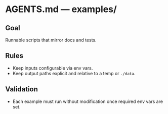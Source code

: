 # AGENTS.md — examples/

## Goal
Runnable scripts that mirror docs and tests.

## Rules
- Keep inputs configurable via env vars.
- Keep output paths explicit and relative to a temp or `./data`.

## Validation
- Each example must run without modification once required env vars are set.
